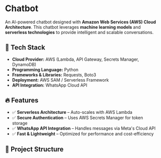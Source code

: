 # Chatbot

An AI-powered chatbot designed with **Amazon Web Services (AWS) Cloud Architecture**. This chatbot leverages **machine learning models** and **serverless technologies** to provide intelligent and scalable conversations.

## 🚀 Tech Stack

- **Cloud Provider:** AWS (Lambda, API Gateway, Secrets Manager, DynamoDB)
- **Programming Language:** Python
- **Frameworks & Libraries:** Requests, Boto3
- **Deployment:** AWS SAM / Serverless Framework
- **API Integration:** WhatsApp Cloud API

## 🔥 Features

- ✅ **Serverless Architecture** – Auto-scales with AWS Lambda
- ✅ **Secure Authentication** – Uses AWS Secrets Manager for token storage
- ✅ **WhatsApp API Integration** – Handles messages via Meta's Cloud API
- ✅ **Fast & Lightweight** – Optimized for performance and cost-efficiency

## 📂 Project Structure
